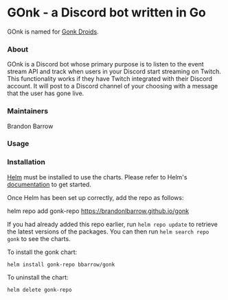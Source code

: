 # GOnk - a Discord bot written in Go
GOnk is named for [Gonk Droids](https://starwars.fandom.com/wiki/GNK_power_droid).

### About
GOnk is a Discord bot whose primary purpose is to listen to the event stream API and track when users in your Discord start streaming on Twitch.
This functionality works if they have Twitch integrated with their Discord account. It will post to a Discord channel of your choosing with a message
that the user has gone live.

### Maintainers
Brandon Barrow

### Usage

### Installation

[Helm](https://helm.sh) must be installed to use the charts.  Please refer to
Helm's [documentation](https://helm.sh/docs) to get started.

Once Helm has been set up correctly, add the repo as follows:

  helm repo add gonk-repo https://brandonlbarrow.github.io/gonk

If you had already added this repo earlier, run `helm repo update` to retrieve
the latest versions of the packages.  You can then run `helm search repo
gonk` to see the charts.

To install the gonk chart:

    helm install gonk-repo bbarrow/gonk

To uninstall the chart:

    helm delete gonk-repo